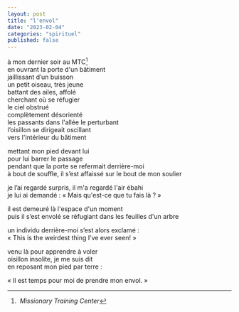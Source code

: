 ```yaml
---
layout: post
title: "l'envol"
date: "2023-02-04"
categories: "spirituel"
published: false
---
```


à mon dernier soir au MTC[^1]  
en ouvrant la porte d'un bâtiment  
jaillissant d’un buisson  
un petit oiseau, très jeune  
battant des ailes, affolé  
cherchant où se réfugier  
le ciel obstrué  
complètement désorienté  
les passants dans l'allée le perturbant  
l’oisillon se dirigeait oscillant  
vers l'intérieur du bâtiment  

mettant mon pied devant lui  
pour lui barrer le passage  
pendant que la porte se refermait derrière-moi  
à bout de souffle, il s’est affaissé sur le bout de mon soulier  

je l’ai regardé surpris, il m'a regardé l'air ébahi  
je lui ai demandé : « Mais qu'est-ce que tu fais là ? »  

il est demeuré là l'espace d'un moment  
puis il s’est envolé se réfugiant dans les feuilles d'un arbre  

un individu derrière-moi s’est alors exclamé :  
« This is the weirdest thing I’ve ever seen! »  

venu là pour apprendre à voler  
oisillon insolite, je me suis dit  
en reposant mon pied par terre :  

« Il est temps pour moi de prendre mon envol. »  

[^1]: *Missionary Training Center*
